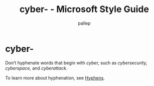 ﻿---
title: cyber- - Microsoft Style Guide
author: pallep
ms.author: pallep
ms.date: 1/19/2018
ms.topic: article
ms.prod: non-product-specific
---

# cyber-

Don’t hyphenate words that begin with *cyber,* such as *cybersecurity,* *cyberspace,* and *cyberattack*.

To learn more about hyphenation, see [Hyphens](/style-guide/punctuation/dashes-hyphens/hyphens).
